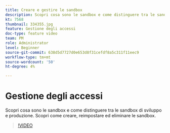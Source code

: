 ```yaml
---
title: Creare e gestire le sandbox
description: Scopri cosa sono le sandbox e come distinguere tra le sandbox di sviluppo e produzione. Scopri come creare, reimpostare ed eliminare le sandbox.
kt: 7568
thumbnail: 334355.jpg
feature: Gestione degli accessi
doc-type: feature video
team: PM
role: Administrator
level: Beginner
source-git-commit: 638d5d7727d0e653d8f31cefdf8a5c311f11eec9
workflow-type: tm+mt
source-wordcount: '50'
ht-degree: 4%

---
```


# Gestione degli accessi

Scopri cosa sono le sandbox e come distinguere tra le sandbox di sviluppo e produzione. Scopri come creare, reimpostare ed eliminare le sandbox.

>[!VIDEO](https://video.tv.adobe.com/v/334355?quality=12)
